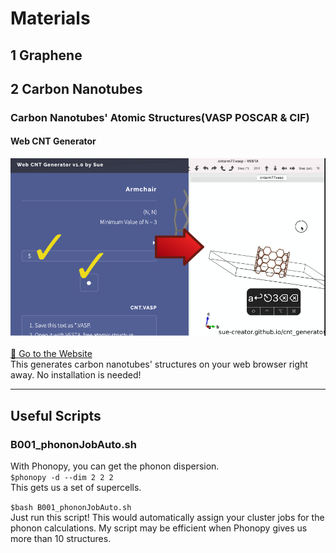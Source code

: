 # Materials

## 1 Graphene

## 2 Carbon Nanotubes

### Carbon Nanotubes' Atomic Structures(VASP POSCAR & CIF)
#### Web CNT Generator
![Carbon Nanotubes Generator Demonstration](https://github.com/sue-creator/cnt_generator/raw/main/readmeImg.png)
<br><br><a href="https://sue-creator.github.io/cnt_generator/" target="_blank" rel="noopener noreferrer">🔮 Go to the Website</a><br>
This generates carbon nanotubes' structures on your web browser right away. No installation is needed!  

***

## Useful Scripts

### B001_phononJobAuto.sh
With Phonopy, you can get the phonon dispersion.<br>
``` $phonopy -d --dim 2 2 2 ```
<br>This gets us a set of supercells.<br>

``` $bash B001_phononJobAuto.sh ``` <br>
Just run this script! This would automatically assign your cluster jobs for the phonon calculations. My script may be efficient when Phonopy gives us more than 10 structures.
